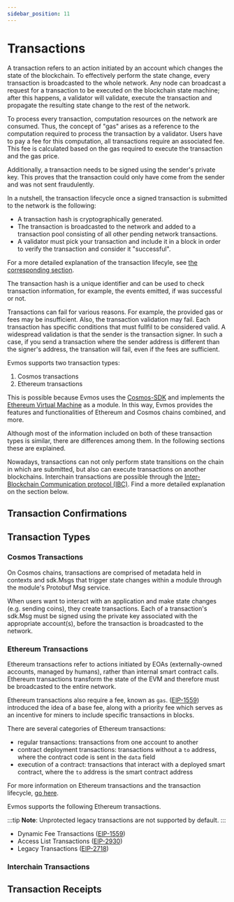 ```yaml
---
sidebar_position: 11
---
```

# Transactions

A transaction refers to an action initiated by an account which changes the state of the blockchain.
To effectively perform the state change, every transaction is broadcasted to the whole network.
Any node can broadcast a request for a transaction to be executed on the blockchain state machine;
after this happens, a validator will validate, execute the transaction and propagate the resulting state change
to the rest of the network.

To process every transaction, computation resources on the network are consumed.
Thus, the concept of "gas" arises as a reference to the computation required to process the transaction by a validator.
Users have to pay a fee for this computation, all transactions require an associated fee.
This fee is calculated based on the gas required to execute the transaction and the gas price.

Additionally, a transaction needs to be signed using the sender's private key.
This proves that the transaction could only have come from the sender and was not sent fraudulently.

In a nutshell, the transaction lifecycle once a signed transaction is submitted to the network is the following:

- A transaction hash is cryptographically generated.
- The transaction is broadcasted to the network and added to a transaction pool consisting of all other pending network transactions.
- A validator must pick your transaction and include it in a block in order to verify the transaction and consider it "successful".

For a more detailed explanation of the transaction lifecyle, see [the corresponding section](https://docs.cosmos.network/main/basics/tx-lifecycle).

The transaction hash is a unique identifier and can be used to check transaction information,
for example, the events emitted, if was successful or not.

Transactions can fail for various reasons.
For example, the provided gas or fees may be insufficient.
Also, the transaction validation may fail.
Each transaction has specific conditions that must fullfil to be considered valid.
A widespread validation is that the sender is the transaction signer.
In such a case, if you send a transaction where the sender address is different than the signer's address,
the transation will fail, even if the fees are sufficient.

Evmos supports two transaction types:

1. Cosmos transactions
2. Ethereum transactions

This is possible because Evmos uses the [Cosmos-SDK](https://docs.cosmos.network/main)
and implements the [Ethereum Virtual Machine](https://ethereum.org/en/developers/docs/evm/) as a module.
In this way, Evmos provides the features and functionalities of Ethereum and Cosmos chains combined, and more.

Although most of the information included on both of these transaction types is similar,
there are differences among them.
In the following sections these are explained.

Nowadays, transactions can not only perform state transitions on the chain in which are submitted,
but also can execute transactions on another blockchains.
Interchain transactions are possible through the [Inter-Blockchain Communication protocol (IBC)](https://ibcprotocol.org/).
Find a more detailed explanation on the section below.

## Transaction Confirmations

<!-- TODO: why are Ethereum transactions different than Cosmos -->

## Transaction Types

<!-- TODO: explain which transactions types does Evmos support (i.e modules and changes) and provide a few examples. -->

<!-- TODO: why are Ethereum transactions different than Cosmos -->

### Cosmos Transactions

On Cosmos chains, transactions are comprised of metadata held in contexts and sdk.Msgs
that trigger state changes within a module through the module's Protobuf Msg service.

When users want to interact with an application and make state changes (e.g. sending coins), they create transactions.
Each of a transaction's sdk.Msg must be signed using the private key associated with the appropriate account(s),
before the transaction is broadcasted to the network.

### Ethereum Transactions

Ethereum transactions refer to actions initiated by EOAs (externally-owned accounts, managed by humans),
rather than internal smart contract calls. Ethereum transactions transform the state of the EVM
and therefore must be broadcasted to the entire network.

Ethereum transactions also require a fee, known as `gas`. ([EIP-1559](https://eips.ethereum.org/EIPS/eip-1559))
introduced the idea of a base fee, along with a priority fee which serves as an incentive
for miners to include specific transactions in blocks.

There are several categories of Ethereum transactions:

- regular transactions: transactions from one account to another
- contract deployment transactions: transactions without a `to` address, where the contract code is sent in the `data` field
- execution of a contract: transactions that interact with a deployed smart contract,
  where the `to` address is the smart contract address

For more information on Ethereum transactions and the transaction lifecycle, [go here](https://ethereum.org/en/developers/docs/transactions/).

Evmos supports the following Ethereum transactions.

:::tip
**Note**: Unprotected legacy transactions are not supported by default.
:::

- Dynamic Fee Transactions ([EIP-1559](https://eips.ethereum.org/EIPS/eip-1559))
- Access List Transactions ([EIP-2930](https://eips.ethereum.org/EIPS/eip-2930))
- Legacy Transactions ([EIP-2718](https://eips.ethereum.org/EIPS/eip-2718))

### Interchain Transactions

<!-- TODO: transactions that use IBC or bridges to send them to other chains -->

## Transaction Receipts

<!-- TODO: explain Ethereum transaction receipts -->